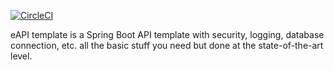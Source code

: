 [![CircleCI](https://dl.circleci.com/status-badge/img/gh/etjenB/eAPITemplate/tree/master.svg?style=svg)](https://dl.circleci.com/status-badge/redirect/gh/etjenB/eAPITemplate/tree/master)

eAPI template is a Spring Boot API template with security, logging, database connection, etc. all the basic stuff you need but done at the state-of-the-art level.
